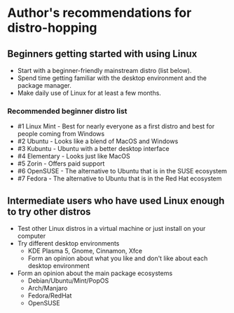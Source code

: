 # Author's recommendations for distro-hopping

## Beginners getting started with using Linux

- Start with a beginner-friendly mainstream distro (list below).
- Spend time getting familiar with the desktop environment and the package manager.
- Make daily use of Linux for at least a few months.

### Recommended beginner distro list

- #1 Linux Mint - Best for nearly everyone as a first distro and best for people coming from Windows
- #2 Ubuntu - Looks like a blend of MacOS and Windows
- #3 Kubuntu - Ubuntu with a better desktop interface
- #4 Elementary - Looks just like MacOS
- #5 Zorin - Offers paid support
- #6 OpenSUSE - The alternative to Ubuntu that is in the SUSE ecosystem
- #7 Fedora - The alternative to Ubuntu that is in the Red Hat ecosystem

## Intermediate users who have used Linux enough to try other distros

- Test other Linux distros in a virtual machine or just install on your computer
- Try different desktop environments
  - KDE Plasma 5, Gnome, Cinnamon, Xfce
  - Form an opinion about what you like and don't like about each desktop environment
- Form an opinion about the main package ecosystems
  - Debian/Ubuntu/Mint/PopOS
  - Arch/Manjaro
  - Fedora/RedHat
  - OpenSUSE
